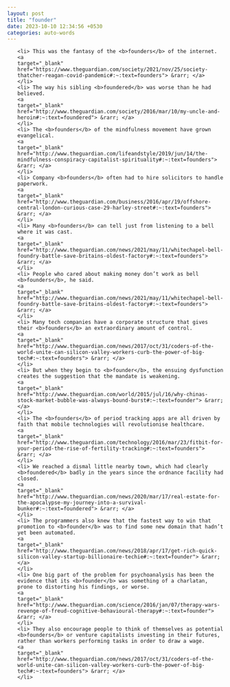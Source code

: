 ```yaml
---
layout: post
title: "founder"
date: 2023-10-10 12:34:56 +0530
categories: auto-words
---
```

<ol>

    <li> This was the fantasy of the <b>founders</b> of the internet.
    <a 
    target="_blank" 
    href="https://www.theguardian.com/society/2021/nov/25/society-thatcher-reagan-covid-pandemic#:~:text=founders"> &rarr; </a>
    </li>
    <li> The way his sibling <b>foundered</b> was worse than he had believed.
    <a 
    target="_blank" 
    href="http://www.theguardian.com/society/2016/mar/10/my-uncle-and-heroin#:~:text=foundered"> &rarr; </a>
    </li>
    <li> The <b>founders</b> of the mindfulness movement have grown evangelical.
    <a 
    target="_blank" 
    href="http://www.theguardian.com/lifeandstyle/2019/jun/14/the-mindfulness-conspiracy-capitalist-spirituality#:~:text=founders"> &rarr; </a>
    </li>
    <li> Company <b>founders</b> often had to hire solicitors to handle paperwork.
    <a 
    target="_blank" 
    href="http://www.theguardian.com/business/2016/apr/19/offshore-central-london-curious-case-29-harley-street#:~:text=founders"> &rarr; </a>
    </li>
    <li> Many <b>founders</b> can tell just from listening to a bell where it was cast.
    <a 
    target="_blank" 
    href="http://www.theguardian.com/news/2021/may/11/whitechapel-bell-foundry-battle-save-britains-oldest-factory#:~:text=founders"> &rarr; </a>
    </li>
    <li> People who cared about making money don’t work as bell <b>founders</b>, he said.
    <a 
    target="_blank" 
    href="http://www.theguardian.com/news/2021/may/11/whitechapel-bell-foundry-battle-save-britains-oldest-factory#:~:text=founders"> &rarr; </a>
    </li>
    <li> Many tech companies have a corporate structure that gives their <b>founders</b> an extraordinary amount of control.
    <a 
    target="_blank" 
    href="http://www.theguardian.com/news/2017/oct/31/coders-of-the-world-unite-can-silicon-valley-workers-curb-the-power-of-big-tech#:~:text=founders"> &rarr; </a>
    </li>
    <li> But when they begin to <b>founder</b>, the ensuing dysfunction creates the suggestion that the mandate is weakening.
    <a 
    target="_blank" 
    href="http://www.theguardian.com/world/2015/jul/16/why-chinas-stock-market-bubble-was-always-bound-burst#:~:text=founder"> &rarr; </a>
    </li>
    <li> The <b>founders</b> of period tracking apps are all driven by faith that mobile technologies will revolutionise healthcare.
    <a 
    target="_blank" 
    href="http://www.theguardian.com/technology/2016/mar/23/fitbit-for-your-period-the-rise-of-fertility-tracking#:~:text=founders"> &rarr; </a>
    </li>
    <li> We reached a dismal little nearby town, which had clearly <b>foundered</b> badly in the years since the ordnance facility had closed.
    <a 
    target="_blank" 
    href="http://www.theguardian.com/news/2020/mar/17/real-estate-for-the-apocalypse-my-journey-into-a-survival-bunker#:~:text=foundered"> &rarr; </a>
    </li>
    <li> The programmers also knew that the fastest way to win that promotion to <b>founder</b> was to find some new domain that hadn’t yet been automated.
    <a 
    target="_blank" 
    href="http://www.theguardian.com/news/2018/apr/17/get-rich-quick-silicon-valley-startup-billionaire-techie#:~:text=founder"> &rarr; </a>
    </li>
    <li> One big part of the problem for psychoanalysis has been the evidence that its <b>founder</b> was something of a charlatan, prone to distorting his findings, or worse.
    <a 
    target="_blank" 
    href="http://www.theguardian.com/science/2016/jan/07/therapy-wars-revenge-of-freud-cognitive-behavioural-therapy#:~:text=founder"> &rarr; </a>
    </li>
    <li> They also encourage people to think of themselves as potential <b>founders</b> or venture capitalists investing in their futures, rather than workers performing tasks in order to draw a wage.
    <a 
    target="_blank" 
    href="http://www.theguardian.com/news/2017/oct/31/coders-of-the-world-unite-can-silicon-valley-workers-curb-the-power-of-big-tech#:~:text=founders"> &rarr; </a>
    </li>